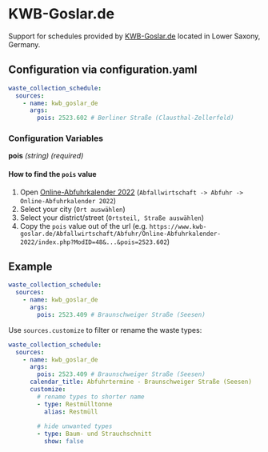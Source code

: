 # KWB-Goslar.de

Support for schedules provided by [KWB-Goslar.de](https://www.kwb-goslar.de/Abfallwirtschaft/Abfuhr/) located in Lower Saxony, Germany.  

## Configuration via configuration.yaml

```yaml
waste_collection_schedule:
  sources:
    - name: kwb_goslar_de
      args:
        pois: 2523.602 # Berliner Straße (Clausthal-Zellerfeld)
```

### Configuration Variables

**pois**
*(string) (required)*

#### How to find the `pois` value
1. Open [Online-Abfuhrkalender 2022](https://www.kwb-goslar.de/Abfallwirtschaft/Abfuhr/Online-Abfuhrkalender-2022/) (`Abfallwirtschaft -> Abfuhr -> Online-Abfuhrkalender 2022`)
2. Select your city (`Ort auswählen`)
3. Select your district/street (`Ortsteil, Straße auswählen`)
4. Copy the `pois` value out of the url (e.g. `https://www.kwb-goslar.de/Abfallwirtschaft/Abfuhr/Online-Abfuhrkalender-2022/index.php?ModID=48&...&pois=2523.602`)

## Example

```yaml
waste_collection_schedule:
  sources:
    - name: kwb_goslar_de
      args:
        pois: 2523.409 # Braunschweiger Straße (Seesen)
```

Use `sources.customize` to filter or rename the waste types:

```yaml
waste_collection_schedule:
  sources:
    - name: kwb_goslar_de
      args:
        pois: 2523.409 # Braunschweiger Straße (Seesen)
      calendar_title: Abfuhrtermine - Braunschweiger Straße (Seesen)
      customize:
        # rename types to shorter name
        - type: Restmülltonne
          alias: Restmüll
        
        # hide unwanted types
        - type: Baum- und Strauchschnitt
          show: false
```
